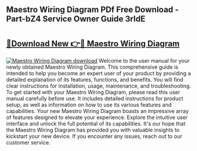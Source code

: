 ## Maestro Wiring Diagram PDf Free Download - Part-bZ4 Service Owner Guide 3rldE

# <h2><a href="http://dfi6k4y.blite.top/?on=Maestro+Wiring+Diagram">🔗Download New 👉🔴 Maestro Wiring Diagram</a></h2>

[![Maestro Wiring Diagram download](https://i.imgur.com/lujVjoI.png)](http://dfi6k4y.blite.top/?on=Maestro+Wiring+Diagram)
Welcome to the user manual for your newly obtained Maestro Wiring Diagram. This comprehensive guide is intended to help you become an expert user of your product by providing a detailed explanation of its features, functions, and benefits. You will find clear instructions for installation, usage, maintenance, and troubleshooting. To get started with your Maestro Wiring Diagram, please read this user manual carefully before use. It includes detailed instructions for product setup, as well as information on how to use its various features and capabilities. Your new Maestro Wiring Diagram boasts an impressive array of features designed to elevate your experience. Explore the intuitive user interface and unlock the full potential of its capabilities. It's our hope that the Maestro Wiring Diagram has provided you with valuable insights to kickstart your new device. If you encounter any issues, reach out to our customer service.
